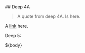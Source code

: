 <div class="deep">
## Deep 4A

> A quote from deep 4A.
> Is here.

A [link](http://google.com) here.

Deep 5:

${body}
</div>